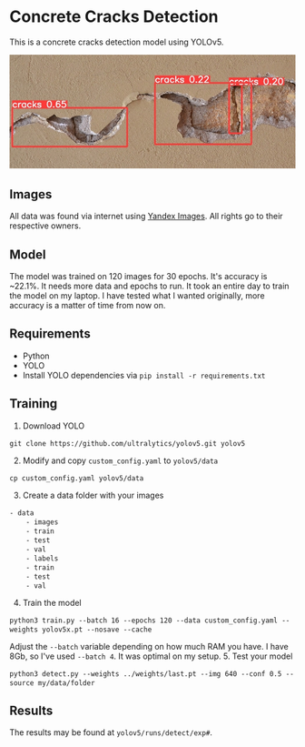 # Concrete Cracks Detection
This is a concrete cracks detection model using YOLOv5. 

<img src="imgs/crack_pred.jpg">

## Images
All data was found via internet using [Yandex Images](https://yandex.ru/images/). All rights go to their respective owners.

## Model
The model was trained on 120 images for 30 epochs. It's accuracy is ~22.1%. It needs more data and epochs to run. It took an entire day to train the model on my laptop. I have tested what I wanted originally, more accuracy is a matter of time from now on.  

## Requirements
* Python
* YOLO
* Install YOLO dependencies via `pip install -r requirements.txt`

## Training
1. Download YOLO 
```
git clone https://github.com/ultralytics/yolov5.git yolov5
```
2. Modify and copy `custom_config.yaml` to `yolov5/data`
```
cp custom_config.yaml yolov5/data
```
3. Create a data folder with your images
```
- data
    - images
	- train
	- test
	- val
    - labels
	- train
	- test
	- val
```
4. Train the model
```
python3 train.py --batch 16 --epochs 120 --data custom_config.yaml --weights yolov5x.pt --nosave --cache 
```
Adjust the `--batch` variable depending on how much RAM you have. I have 8Gb, so I've used `--batch 4`. It was optimal on my setup. 
5. Test your model
```
python3 detect.py --weights ../weights/last.pt --img 640 --conf 0.5 --source my/data/folder
```

## Results
The results may be found at `yolov5/runs/detect/exp#`.










